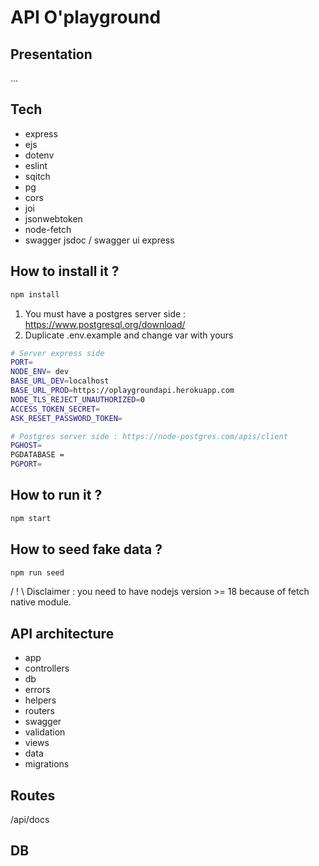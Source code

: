 # API O'playground

## Presentation

...

## Tech

- express
- ejs
- dotenv
- eslint
- sqitch
- pg
- cors
- joi
- jsonwebtoken
- node-fetch
- swagger jsdoc / swagger ui express

## How to install it ?

```javascript
npm install
```

1. You must have a postgres server side : https://www.postgresql.org/download/
2. Duplicate .env.example and change var with yours

```bash
# Server express side
PORT= 
NODE_ENV= dev
BASE_URL_DEV=localhost
BASE_URL_PROD=https://oplaygroundapi.herokuapp.com
NODE_TLS_REJECT_UNAUTHORIZED=0
ACCESS_TOKEN_SECRET=
ASK_RESET_PASSWORD_TOKEN=

# Postgres server side : https://node-postgres.com/apis/client
PGHOST=
PGDATABASE = 
PGPORT=
```

## How to run it ?

```javascript
npm start
```

## How to seed fake data ?

```javascript
npm run seed
```

/ ! \ Disclaimer : you need to have nodejs version >= 18 because of fetch native module.

## API architecture

- app
 - controllers
 - db
 - errors
 - helpers
 - routers
 - swagger
 - validation
 - views
- data
- migrations

## Routes

/api/docs

## DB

